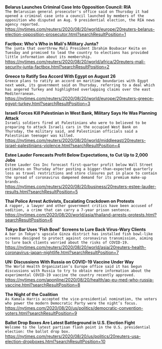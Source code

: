 **Belarus Launches Criminal Case Into Opposition Council: RIA**\
`The Belarusian general prosecutor's office said on Thursday it had opened a criminal case into a council launched by members of the opposition who disputed an Aug. 9 presidential election, the RIA news agency reported. `\
https://nytimes.com/reuters/2020/08/20/world/europe/20reuters-belarus-election-opposition-prosecutor.html?searchResultPosition=1

**Factbox: Who's Who in Mali's Military Junta?**\
`The junta that overthrew Mali President Ibrahim Boubacar Keita on Tuesday and promised to lead the country to elections has provided little information about its membership. `\
https://nytimes.com/reuters/2020/08/20/world/africa/20reuters-mali-security-junta-factbox.html?searchResultPosition=2

**Greece to Ratify Sea Accord With Egypt on August 26**\
`Greece plans to ratify an accord on maritime boundaries with Egypt next week, its government said on Thursday, referring to a deal which has angered Turkey and highlighted overlapping claims over the east Mediterranean.`\
https://nytimes.com/reuters/2020/08/20/world/europe/20reuters-greece-egypt-turkey.html?searchResultPosition=3

**Israeli Forces Kill Palestinian in West Bank, Military Says He Was Planning Attack**\
`Israeli soldiers fired at Palestinians who were to believed to be preparing to attack Israeli cars in the occupied West Bank on Thursday, the military said, and Palestinian officials said a Palestinian teenager was killed.`\
https://nytimes.com/reuters/2020/08/20/world/middleeast/20reuters-israel-palestinians-violence.html?searchResultPosition=4

**Estee Lauder Forecasts Profit Below Expectations, to Cut Up to 2,000 Jobs**\
`Estee Lauder Cos Inc forecast first-quarter profit below Wall Street estimates on Thursday after posting a bigger-than-expected quarterly loss as travel restrictions and store closures put in place to contain the spread of coronavirus dampened demand for its premium make-up brands.`\
https://nytimes.com/reuters/2020/08/20/business/20reuters-estee-lauder-results.html?searchResultPosition=5

**Thai Police Arrest Activists, Escalating Crackdown on Protests**\
`A rapper, a lawyer and other government critics have been accused of sedition, a crime that can carry a 7-year prison sentence.`\
https://nytimes.com/2020/08/20/world/asia/thailand-arrests-protests.html?searchResultPosition=6

**Tokyo Bar Uses 'Fish Bowl' Screens to Lure Back Virus-Wary Clients**\
`A bar in Tokyo's upscale Ginza district has installed fish bowl-like screens designed to protect against coronavirus transmission, aiming to lure back clients worried about the risks of COVID-19.`\
https://nytimes.com/reuters/2020/08/20/world/asia/20reuters-health-coronavirus-japan-nightlife.html?searchResultPosition=7

**UN: Discussions With Russia on COVID-19 Vaccine Under Way**\
`The World Health Organization’s Europe office said it has begun discussions with Russia to try to obtain more information about the experimental COVID-19 vaccine the country recently approved.`\
https://nytimes.com/aponline/2020/08/20/health/ap-eu-med-who-russia-vaccine.html?searchResultPosition=8

**The Night of the Coalition**\
`As Kamala Harris accepted the vice-presidential nomination, the voters who power the modern Democratic Party were the night’s focus.`\
https://nytimes.com/2020/08/20/us/politics/democratic-convention-voters.html?searchResultPosition=9

**Ballot Drop Boxes Are Latest Battleground in U.S. Election Fight**\
`Welcome to the latest partisan flash point in the U.S. presidential election: the ballot drop box.`\
https://nytimes.com/reuters/2020/08/20/us/politics/20reuters-usa-election-dropboxes.html?searchResultPosition=10

